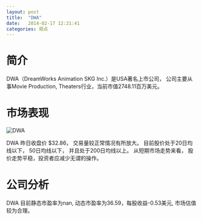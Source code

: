 ```yaml
---
layout: post
title:  "DWA"
date:   2014-02-17 12:21:41
categories: 观点
---
```


# 简介
DWA（DreamWorks Animation SKG Inc.）是USA著名上市公司，
公司主要从事Movie Production, Theaters行业，当前市值2748.11百万美元。

# 市场表现

![DWA](http://finviz.com/chart.ashx?t=DWA&ty=c&ta=1&p=d&s=l)

DWA 昨日收盘价 $32.86，
交易量较正常情况有所放大。
目前股价处于20日均线以下，
50日均线以下，
并且处于200日均线以上。
从短期市场走势来看，
股价走势平稳，投资者应减少无谓的操作。

# 公司分析
DWA 目前静态市盈率为nan, 动态市盈率为36.59，每股收益-0.53美元,
市场估值较为合理。
